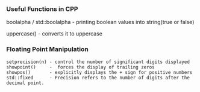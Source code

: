### Useful Functions in CPP


boolalpha / std::boolalpha - printing boolean values into string(true or false)

uppercase() - converts it to uppercase



### Floating Point Manipulation
    setprecision(n) - control the number of significant digits displayed 
    showpoint()     -  forces the display of trailing zeros
    showpos()       - explicitly displays the + sign for positive numbers
    std::fixed      - Precision refers to the number of digits after the decimal point.
